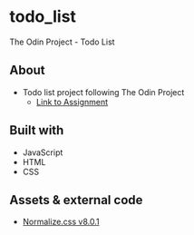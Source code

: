 # todo_list

The Odin Project - Todo List

## About

- Todo list project following The Odin Project
  - [Link to Assignment](https://www.theodinproject.com/lessons/node-path-javascript-todo-list)

## Built with

- JavaScript
- HTML
- CSS

## Assets & external code

- [Normalize.css v8.0.1](https://necolas.github.io/normalize.css/)
